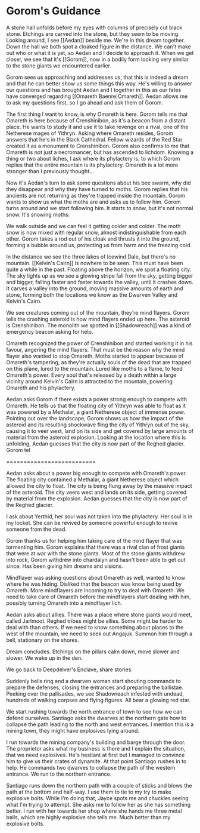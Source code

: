 # Gorom's Guidance

A stone hall unfolds before my eyes with columns of precisely cut black stone. Etchings are carved into the stone, but they seem to be moving. Looking around, I see [[Aedan]] beside me. We're in this dream together. Down the hall we both spot a cloaked figure in the distance. We can't make out who or what it is yet, so Aedan and I decide to approach it. When we get closer, we see that it's [[Gorom]], now in a bodily form looking very similar to the stone giants we encountered earlier.

Gorom sees us approaching and addresses us, that this is indeed a dream and that he can better show us some things this way. He's willing to answer our questions and has brought Aedan and I together in this as our fates have converged regarding [[Omareth Baenre|Omareth]]. Aedan allows me to ask my questions first, so I go ahead and ask them of Gorom. 

The first thing I want to know, is why Omareth is here. Gorom tells me that Omareth is here because of Crenshinibon, as it's a beacon from a distant place. He wants to study it and use it to take revenge on a rival, one of the Netherese mages of Yithryn. Asking where Omareth resides, Gorom answers that he's in the Black Cathedral. Fellow wizards of the Red Star created it as a monument to Crenshinibon. Gorom also confirms to me that Omareth is not just a necromancer, but has ascended to lichdom. Knowing a thing or two about liches, I ask where its phylactery is, to which Gorom replies that the entire mountain is its phylactery. Omareth is a lot more stronger than I previously thought...

Now it's Aedan's turn to ask some questions about his bee swarm, why did they disappear and why they have turned to moths. Gorom replies that his ancients are not returning as they're trapped inside the mountain. Gorom wants to show us what the moths are and asks us to follow him. Gorom turns around and we start following him. It starts to snow, but it's not normal snow. It's snowing moths.

We walk outside and we can feel it getting colder and colder. The moth snow is now mixed with regular snow, almost indistinguishable from each other. Gorom takes a rod out of his cloak and thrusts it into the ground, forming a bubble around us, protecting us from harm and the freezing cold.

In the distance we see the three lakes of Icewind Dale, but there's no mountain. [[Kelvin's Cairn]] is nowhere to be seen. This must have been quite a while in the past. Floating above the horizon, we spot a floating city. The sky lights up as we see a glowing stripe fall from the sky, getting bigger and bigger, falling faster and faster towards the valley, until it crashes down. It carves a valley into the ground, moving massive amounts of earth and stone, forming both the locations we know as the Dwarven Valley and Kelvin's Cairn.

We see creatures coming out of the mountain, they're mind flayers. Gorom tells the crashing asteroid is how mind flayers ended up here. The asteroid is Crenshinibon. The monolith we spotted in [[Shadowreach]] was a kind of emergency beacon asking for help.

Omareth recognized the power of Crenshinibon and started working it in his favour, angering the mind flayers. That must be the reason why the mind flayer also wanted to stop Omareth. Moths started to appear because of Omareth's tampering, as they're actually souls of the dead that are trapped on this plane, lured to the mountain. Lured like moths to a flame, to feed Omareth's power. Every soul that's released by a death within a large vicinity around Kelvin's Cairn is attracted to the mountain, powering Omareth and his phylactery.

Aedan asks Gorom if there exists a power strong enough to compete with Omareth. He tells us that the floating city of Yithryn was able to float as it was powered by a Methalar, a giant Netherese object of immense power. Pointing out over the landscape, Gorom shows us how the impact of the asteroid and its resulting shockwave fling the city of Yithryn out of the sky, causing it to veer west, land on its side and get covered by large amounts of material from the asteroid explosion. Looking at the location where this is unfolding, Aedan guesses that the city is now part of the Reghed glacier. Gorom tel

==========================



Aedan asks about a power big enough to compete with Omareth's power. The floating city contained a Methalar, a giant Netherese object which allowed the city to float. The city is being flung away by the massive impact of the asteroid. The city veers west and lands on its side, getting covered by material from the explosion. Aedan guesses that the city is now part of the Reghed glacier.

I ask about Yerthid, her soul was not taken into the phylactery. Her soul is in my locket. She can be revived by someone powerful enough to revive someone from the dead.

Gorom thanks us for helping him taking care of the mind flayer that was tormenting him. Gorom explains that there was a rival clan of frost giants that were at war with the stone giants. Most of the stone giants withdrew into rock, Gorom withdrew into chardalyn and hasn't been able to get out since. Has been giving him dreams and visions.

Mindflayer was asking questions about Omareth as well, wanted to know where he was hiding. Disliked that the beacon was know being used by Omareth. More mindflayers are incoming to try to deal with Omareth. We need to take care of Omareth before the mindflayers start dealing with him, possibly turning Omareth into a mindflayer lich.

Aedan asks about allies. There was a place where stone giants would meet, called Jarlmoot. Reghed tribes might be allies. Some might be harder to deal with than others. If we need to know something about places to the west of the mountain, we need to seek out Angajuk. Summon him through a bell, stationary on the shores.

Dream concludes. Etchings on the pillars calm down, move slower and slower. We wake up in the den.

We go back to Deepdelver's Enclave, share stories.

Suddenly bells ring and a dwarven woman start shouting commands to prepare the defenses, closing the entrances and preparing the ballistae. Peeking over the pallisades, we see Shadowreach infested with undead, hundreds of walking corpses and flying figures. All bear a glowing red star.

We start rushing towards the north entrance of town to see how we can defend ourselves. Santiago asks the dwarves at the northern gate how to collapse the path leading to the north and west entrances. I mention this is a mining town, they might have explosives lying around. 

I run towards the mining company's building and barge through the door. The proprietor asks what my business is there and I explain the situation, that we need explosives. He's hesitant at first but I managed to convince him to give us their crates of dynamite. At that point Santiago rushes in to help. He commands two dwarves to collapse the path of the western entrance. We run to the northern entrance.

Santiago runs down the northern path with a couple of sticks and blows the path at the bottom and half-way. I use them to tie to my try to make explosive bolts. While I'm doing that, Jayce spots me and chuckles seeing what I'm trying to attempt. She asks me to follow her as she has something better. I run with her towards her shop where she hands me three metal balls, which are highly explosive she tells me. Much better than my explosive bolts.